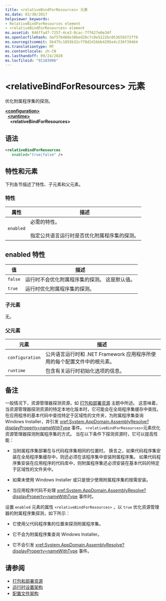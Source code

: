```yaml
---
title: <relativeBindForResources> 元素
ms.date: 03/30/2017
helpviewer_keywords:
- RelativeBindForResources element
- <relativeBindForResources> element
ms.assetid: 846ffa47-7257-4ce3-8cac-7ff627e0e34f
ms.openlocfilehash: daf576488e38bed28c7c0e5222bc053659372ff0
ms.sourcegitcommit: 5b475c1855b32cf78d2d1bbb4295e4c236f39464
ms.translationtype: MT
ms.contentlocale: zh-CN
ms.lasthandoff: 09/24/2020
ms.locfileid: "91183996"
---
```

# <a name="relativebindforresources-element"></a>\<relativeBindForResources> 元素

优化附属程序集的探测。  
  
[**\<configuration>**](../configuration-element.md)\
&nbsp;&nbsp;[**\<runtime>**](runtime-element.md)\
&nbsp;&nbsp;&nbsp;&nbsp;**\<relativeBindForResources>**  
  
## <a name="syntax"></a>语法  
  
```xml
<relativeBindForResources
   enabled="true|false" />  
```  
  
## <a name="attributes-and-elements"></a>特性和元素  

 下列各节描述了特性、子元素和父元素。  
  
### <a name="attributes"></a>特性  
  
|属性|描述|  
|---------------|-----------------|  
|`enabled`|必需的特性。<br /><br /> 指定公共语言运行时是否优化附属程序集的探测。|  
  
## <a name="enabled-attribute"></a>enabled 特性  
  
|值|描述|  
|-----------|-----------------|  
|`false`|运行时不会优化附属程序集的探测。 这是默认值。|  
|`true`|运行时优化附属程序集的探测。|  
  
### <a name="child-elements"></a>子元素  

 无。  
  
### <a name="parent-elements"></a>父元素  
  
|元素|描述|  
|-------------|-----------------|  
|`configuration`|公共语言运行时和 .NET Framework 应用程序所使用的每个配置文件中的根元素。|  
|`runtime`|包含有关运行时初始化选项的信息。|  
  
## <a name="remarks"></a>备注  

 一般情况下，资源管理器探测资源，如 [打包和部署资源](../../../resources/packaging-and-deploying-resources-in-desktop-apps.md) 主题中所述。 这意味着，当资源管理器探测资源的特定本地化版本时，它可能会在全局程序集缓存中查找，在应用程序的基本代码中查找特定于区域性的文件夹，为附属程序集查询 Windows Installer，并引发 <xref:System.AppDomain.AssemblyResolve?displayProperty=nameWithType> 事件。 `<relativeBindForResources>`元素优化资源管理器探测附属程序集的方式。 当在以下条件下探测资源时，它可以提高性能：  
  
- 当附属程序集部署在与代码程序集相同的位置时。 换言之，如果代码程序集安装在全局程序集缓存中，则还必须在该程序集中安装附属程序集。 如果代码程序集安装在应用程序的代码库中，则附属程序集还必须安装在基本代码的特定于区域性的文件夹中。  
  
- 如果未使用 Windows Installer 或只是很少使用附属程序集的按需安装。  
  
- 当应用程序代码不处理 <xref:System.AppDomain.AssemblyResolve?displayProperty=nameWithType> 事件时。  
  
 设置 `enabled` 元素的属性 `<relativeBindForResources>` ，以 `true` 优化资源管理器的附属程序集探测，如下所示：  
  
- 它使用父代码程序集的位置来探测附属程序集。  
  
- 它不会为附属程序集查询 Windows Installer。  
  
- 它不会引发 <xref:System.AppDomain.AssemblyResolve?displayProperty=nameWithType> 事件。  
  
## <a name="see-also"></a>请参阅

- [打包和部署资源](../../../resources/packaging-and-deploying-resources-in-desktop-apps.md)
- [运行时设置架构](index.md)
- [配置文件架构](../index.md)

